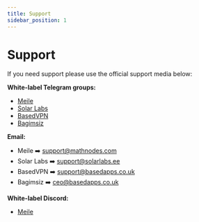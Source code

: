 ```yaml
---
title: Support
sidebar_position: 1
---
```


# Support

If you need support please use the official support media below:

**White-label Telegram groups:**

- [Meile](https://t.me/MathNodes)
- [Solar Labs](https://t.me/solarlabs)
- [BasedVPN](https://t.me/BasedVPN)
- [Bagimsiz](https://t.me/bagimsizdvpn)
<!-- - [Decentr](https://t.me/DecentrNet) -->

**Email:**

- Meile ➡️ [support@mathnodes.com](mailto:support@mathnodes.com)
- Solar Labs ➡️ [support@solarlabs.ee](mailto:support@solarlabs.ee)
- BasedVPN ➡️ [support@basedapps.co.uk](mailto:support@basedapps.co.uk)
- Bagimsiz ➡️ [ceo@basedapps.co.uk](mailto:ceo@basedapps.co.uk)
<!-- - Foxta ➡️ [contactus@kalagato.co](mailto:contactus@kalagato.co) -->

**White-label Discord:**

- [Meile](https://discord.gg/HQrHXZJHQq)
<!-- - [Decentr](https://discord.gg/VMUt7yw92B) -->

<!-- **Website contact page:**

- [Decentr](https://decentr.net/#contact)
- [Foxta](https://kalagato.ai/contact-us) -->

